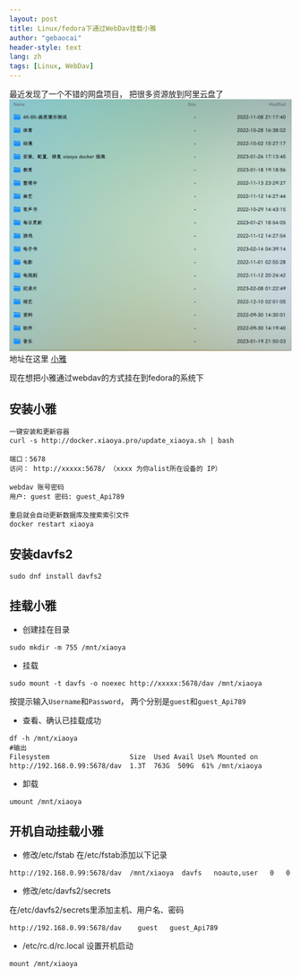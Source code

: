 ```yaml
---
layout: post
title: Linux/fedora下通过WebDav挂载小雅
author: "gebaocai"
header-style: text
lang: zh
tags: [Linux, WebDav]
---
```


最近发现了一个不错的网盘项目， 把很多资源放到阿里云盘了
![](/img/in-post/2023/fedora-webdav/xiaoya.png)
地址在这里 [小雅](http://alist.xiaoya.pro/)

现在想把小雅通过webdav的方式挂在到fedora的系统下

安装小雅
------
```
一键安装和更新容器
curl -s http://docker.xiaoya.pro/update_xiaoya.sh | bash

端口：5678
访问： http://xxxxx:5678/ （xxxx 为你alist所在设备的 IP）

webdav 账号密码
用户: guest 密码: guest_Api789

重启就会自动更新数据库及搜索索引文件
docker restart xiaoya
```

安装davfs2
------
```
sudo dnf install davfs2
```

挂载小雅
------

* 创建挂在目录
```
sudo mkdir -m 755 /mnt/xiaoya
```

* 挂载
```
sudo mount -t davfs -o noexec http://xxxxx:5678/dav /mnt/xiaoya
```
按提示输入`Username`和`Password`， 两个分别是`guest`和`guest_Api789`
* 查看、确认已挂载成功
```
df -h /mnt/xiaoya
#输出
Filesystem                    Size  Used Avail Use% Mounted on
http://192.168.0.99:5678/dav  1.3T  763G  509G  61% /mnt/xiaoya
```

* 卸载
```
umount /mnt/xiaoya
```

开机自动挂载小雅
------

* 修改/etc/fstab
在/etc/fstab添加以下记录

```
http://192.168.0.99:5678/dav  /mnt/xiaoya  davfs   noauto,user   0   0
```

* 修改/etc/davfs2/secrets

在/etc/davfs2/secrets里添加主机、用户名、密码
```
http://192.168.0.99:5678/dav	guest	guest_Api789
```

* /etc/rc.d/rc.local
设置开机启动
```
mount /mnt/xiaoya
```